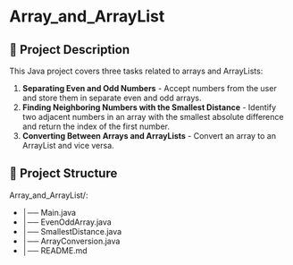 # Array_and_ArrayList

## 📖 Project Description
This Java project covers three tasks related to arrays and ArrayLists:
1. **Separating Even and Odd Numbers** - Accept numbers from the user and store them in separate even and odd arrays.
2. **Finding Neighboring Numbers with the Smallest Distance** - Identify two adjacent numbers in an array with the smallest absolute difference and return the index of the first number.
3. **Converting Between Arrays and ArrayLists** - Convert an array to an ArrayList and vice versa.

## 📂 Project Structure
Array_and_ArrayList/:
- │── Main.java
- │── EvenOddArray.java
- │── SmallestDistance.java
- │── ArrayConversion.java
- │── README.md



